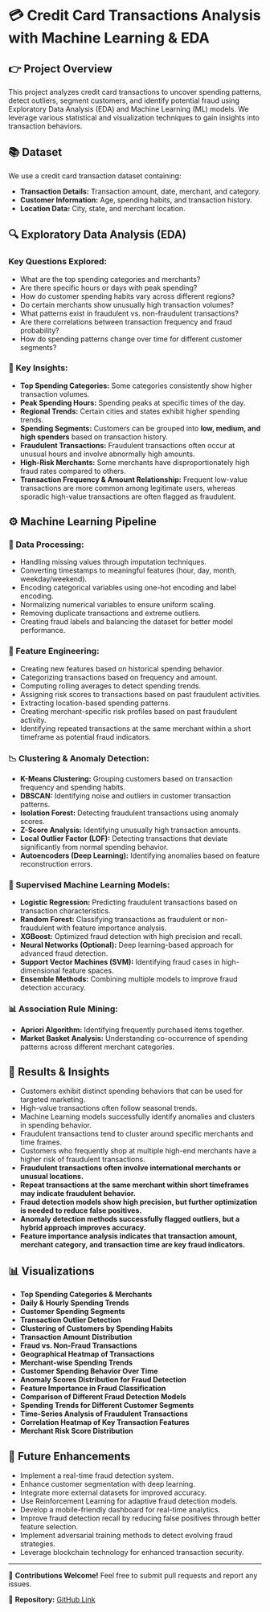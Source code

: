 # 💳 Credit Card Transactions Analysis with Machine Learning & EDA

## 👉 Project Overview

This project analyzes credit card transactions to uncover spending patterns, detect outliers, segment customers, and identify potential fraud using Exploratory Data Analysis (EDA) and Machine Learning (ML) models. We leverage various statistical and visualization techniques to gain insights into transaction behaviors.

## 📚 Dataset

We use a credit card transaction dataset containing:

- **Transaction Details:** Transaction amount, date, merchant, and category.
- **Customer Information:** Age, spending habits, and transaction history.
- **Location Data:** City, state, and merchant location.

## 🔍 Exploratory Data Analysis (EDA)

### Key Questions Explored:

- What are the top spending categories and merchants?
- Are there specific hours or days with peak spending?
- How do customer spending habits vary across different regions?
- Do certain merchants show unusually high transaction volumes?
- What patterns exist in fraudulent vs. non-fraudulent transactions?
- Are there correlations between transaction frequency and fraud probability?
- How do spending patterns change over time for different customer segments?

### 🔢 Key Insights:

- **Top Spending Categories:** Some categories consistently show higher transaction volumes.
- **Peak Spending Hours:** Spending peaks at specific times of the day.
- **Regional Trends:** Certain cities and states exhibit higher spending trends.
- **Spending Segments:** Customers can be grouped into **low, medium, and high spenders** based on transaction history.
- **Fraudulent Transactions:** Fraudulent transactions often occur at unusual hours and involve abnormally high amounts.
- **High-Risk Merchants:** Some merchants have disproportionately high fraud rates compared to others.
- **Transaction Frequency & Amount Relationship:** Frequent low-value transactions are more common among legitimate users, whereas sporadic high-value transactions are often flagged as fraudulent.

## ⚙️ Machine Learning Pipeline

### 🔄 Data Processing:

- Handling missing values through imputation techniques.
- Converting timestamps to meaningful features (hour, day, month, weekday/weekend).
- Encoding categorical variables using one-hot encoding and label encoding.
- Normalizing numerical variables to ensure uniform scaling.
- Removing duplicate transactions and extreme outliers.
- Creating fraud labels and balancing the dataset for better model performance.

### 🔧 Feature Engineering:

- Creating new features based on historical spending behavior.
- Categorizing transactions based on frequency and amount.
- Computing rolling averages to detect spending trends.
- Assigning risk scores to transactions based on past fraudulent activities.
- Extracting location-based spending patterns.
- Creating merchant-specific risk profiles based on past fraudulent activity.
- Identifying repeated transactions at the same merchant within a short timeframe as potential fraud indicators.

### 📉 Clustering & Anomaly Detection:

- **K-Means Clustering:** Grouping customers based on transaction frequency and spending habits.
- **DBSCAN:** Identifying noise and outliers in customer transaction patterns.
- **Isolation Forest:** Detecting fraudulent transactions using anomaly scores.
- **Z-Score Analysis:** Identifying unusually high transaction amounts.
- **Local Outlier Factor (LOF):** Detecting transactions that deviate significantly from normal spending behavior.
- **Autoencoders (Deep Learning):** Identifying anomalies based on feature reconstruction errors.

### 🤖 Supervised Machine Learning Models:

- **Logistic Regression:** Predicting fraudulent transactions based on transaction characteristics.
- **Random Forest:** Classifying transactions as fraudulent or non-fraudulent with feature importance analysis.
- **XGBoost:** Optimized fraud detection with high precision and recall.
- **Neural Networks (Optional):** Deep learning-based approach for advanced fraud detection.
- **Support Vector Machines (SVM):** Identifying fraud cases in high-dimensional feature spaces.
- **Ensemble Methods:** Combining multiple models to improve fraud detection accuracy.

### 📊 Association Rule Mining:

- **Apriori Algorithm:** Identifying frequently purchased items together.
- **Market Basket Analysis:** Understanding co-occurrence of spending patterns across different merchant categories.

## 💪 Results & Insights

- Customers exhibit distinct spending behaviors that can be used for targeted marketing.
- High-value transactions often follow seasonal trends.
- Machine Learning models successfully identify anomalies and clusters in spending behavior.
- Fraudulent transactions tend to cluster around specific merchants and time frames.
- Customers who frequently shop at multiple high-end merchants have a higher risk of fraudulent transactions.
- **Fraudulent transactions often involve international merchants or unusual locations.**
- **Repeat transactions at the same merchant within short timeframes may indicate fraudulent behavior.**
- **Fraud detection models show high precision, but further optimization is needed to reduce false positives.**
- **Anomaly detection methods successfully flagged outliers, but a hybrid approach improves accuracy.**
- **Feature importance analysis indicates that transaction amount, merchant category, and transaction time are key fraud indicators.**

## 📊 Visualizations

- **Top Spending Categories & Merchants**
- **Daily & Hourly Spending Trends**
- **Customer Spending Segments**
- **Transaction Outlier Detection**
- **Clustering of Customers by Spending Habits**
- **Transaction Amount Distribution**
- **Fraud vs. Non-Fraud Transactions**
- **Geographical Heatmap of Transactions**
- **Merchant-wise Spending Trends**
- **Customer Spending Behavior Over Time**
- **Anomaly Scores Distribution for Fraud Detection**
- **Feature Importance in Fraud Classification**
- **Comparison of Different Fraud Detection Models**
- **Spending Trends for Different Customer Segments**
- **Time-Series Analysis of Fraudulent Transactions**
- **Correlation Heatmap of Key Transaction Features**
- **Merchant Risk Score Distribution**

## 🚀 Future Enhancements

- Implement a real-time fraud detection system.
- Enhance customer segmentation with deep learning.
- Integrate more external datasets for improved accuracy.
- Use Reinforcement Learning for adaptive fraud detection models.
- Develop a mobile-friendly dashboard for real-time analytics.
- Improve fraud detection recall by reducing false positives through better feature selection.
- Implement adversarial training methods to detect evolving fraud strategies.
- Leverage blockchain technology for enhanced transaction security.

---

🌟 **Contributions Welcome!** Feel free to submit pull requests and report any issues.

🔗 **Repository:** [GitHub Link](https://github.com/your-repo/credit-card-analysis)

